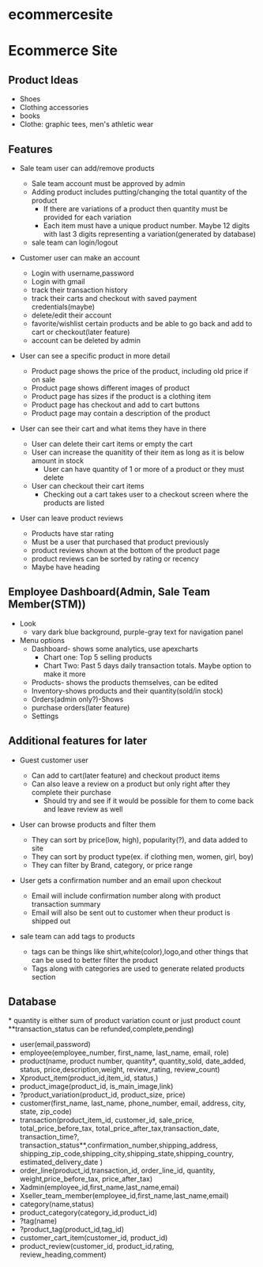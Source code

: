 # ecommercesite

# Ecommerce Site

## Product Ideas
- Shoes
- Clothing accessories
- books
- Clothe: graphic tees, men's athletic wear

## Features

- Sale team user can add/remove products
	- Sale team account must be approved by admin
	- Adding product includes putting/changing the total quantity of the product
		- If there are variations of a product then quantity must be provided for each variation
		- Each item must have a unique product number. Maybe 12 digits with last 3 digits representing a variation(generated by database)
	- sale team can login/logout

- Customer user can make an account
	- Login with username,password
	- Login with gmail
	- track their transaction history
	- track their carts and checkout with saved payment credentials(maybe)
	- delete/edit their account
	- favorite/wishlist certain products and be able to go back and add to cart or checkout(later feature)
	- account can be deleted by admin
- User can see a specific product in more detail
	- Product page shows the price of the product, including old price if on sale
	- Product page shows different images of product
	- Product page has sizes if the product is a clothing item
	- Product page has checkout and add to cart buttons
	- Product page may contain a description of the product
- User can see their cart and what items they have in there
	- User can delete their cart items or empty the cart
	- User can increase the quanitity of their item as long as it is below amount in stock
		- User can have quantity of 1 or more of a product or they must delete
	- User can checkout their cart items
		- Checking out a cart takes user to a checkout screen where the products are listed
- User can leave product reviews
	- Products have star rating
	- Must be a user that purchased that product previously
	- product reviews shown at the bottom of the product page
	- product reviews can be sorted by rating or recency
	- Maybe have heading 

## Employee Dashboard(Admin, Sale Team Member(STM))
- Look
	- vary dark blue background, purple-gray text for navigation panel
- Menu options
	- Dashboard- shows some analytics, use apexcharts
		- Chart one: Top 5 selling products
		- Chart Two: Past 5 days daily transaction totals. Maybe option to make it more
	- Products- shows the products themselves, can be edited
	- Inventory-shows products and their quantity(sold/in stock)
	- Orders(admin only?)-Shows
	- purchase orders(later feature)
	- Settings
 
## Additional features for later

- Guest customer user
	- Can add to cart(later feature) and checkout product items
	- Can also leave a review on a product but only right after they complete their purchase
		- Should try and see if it would be possible for them to come back and leave review as well
- User can browse products and filter them
	- They can sort by price(low, high), popularity(?), and data added to site
	- They can sort by product type(ex. if clothing men, women, girl, boy)
	- They can filter by Brand, category, or price range
	
- User gets a confirmation number and an email upon checkout
	- Email will include confirmation number along with product transaction summary
	- Email will also be sent out to customer when theur product is shipped out
- sale team can add tags to products
	- tags can be things like shirt,white(color),logo,and other things that can be used to better filter the product
	- Tags along with categories are used to generate related products section

## Database

\* quantity is either sum of product variation count or just product count
\*\*transaction_status can be refunded,complete,pending)

- user(email,password)
- employee(employee_number, first_name, last_name, email, role)
- product(name, product number, quantity*, quantity_sold, date_added, status, price,description,weight, review_rating, review_count)
- Xproduct_item(product_id,item_id, status,)
- product_image(product_id, is_main_image,link)
- ?product_variation(product_id, product_size, price)
- customer(first_name, last_name, phone_number, email, address, city, state, zip_code)
- transaction(product_item_id, customer_id, sale_price, total_price_before_tax, total_price_after_tax,transaction_date, transaction_time?, transaction_status**,confirmation_number,shipping_address, shipping_zip_code,shipping_city,shipping_state,shipping_country, estimated_delivery_date )
- order_line(product_id,transaction_id, order_line_id, quantity, weight,price_before_tax, price_after_tax)
- Xadmin(employee_id,first_name,last_name,emai)
- Xseller_team_member(employee_id,first_name,last_name,email)
- category(name,status)
- product_category(category_id,product_id)
- ?tag(name)
- ?product_tag(product_id,tag_id)
- customer_cart_item(customer_id, product_id)
- product_review(customer_id, product_id,rating, review_heading,comment)
 
